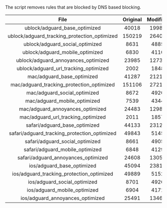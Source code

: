 The script removes rules that are blocked by DNS based blocking.


| File | Original | Modified |
|:----:|:-----:|:-----:|
| ublock/adguard_base_optimized | 40018 | 19988 |
| ublock/adguard_tracking_protection_optimized | 150219 | 26407 |
| ublock/adguard_social_optimized | 8631 | 4885 |
| ublock/adguard_mobile_optimized | 6830 | 4110 |
| ublock/adguard_annoyances_optimized | 23985 | 12733 |
| ublock/adguard_url_tracking_optimized | 2002 | 1848 |
| mac/adguard_base_optimized | 41287 | 21215 |
| mac/adguard_tracking_protection_optimized | 151106 | 27211 |
| mac/adguard_social_optimized | 8672 | 4920 |
| mac/adguard_mobile_optimized | 7539 | 4344 |
| mac/adguard_annoyances_optimized | 24483 | 12986 |
| mac/adguard_url_tracking_optimized | 2011 | 1857 |
| safari/adguard_base_optimized | 44133 | 23128 |
| safari/adguard_tracking_protection_optimized | 49843 | 5145 |
| safari/adguard_social_optimized | 8661 | 4905 |
| safari/adguard_mobile_optimized | 6848 | 4129 |
| safari/adguard_annoyances_optimized | 24608 | 13058 |
| ios/adguard_base_optimized | 45094 | 23812 |
| ios/adguard_tracking_protection_optimized | 49889 | 5152 |
| ios/adguard_social_optimized | 8701 | 4926 |
| ios/adguard_mobile_optimized | 6904 | 4171 |
| ios/adguard_annoyances_optimized | 25491 | 13463 |